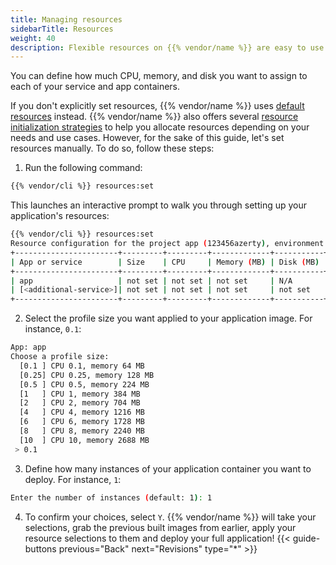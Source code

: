 ```yaml
---
title: Managing resources
sidebarTitle: Resources
weight: 40
description: Flexible resources on {{% vendor/name %}} are easy to use. Find all you need to know about resources allocation there.
---
```


You can define how much CPU, memory, and disk you want to assign to each of your service and app containers.

If you don't explicitly set resources, {{% vendor/name %}} uses [default resources](/manage-resources/resource-init.md) instead.
{{% vendor/name %}} also offers several [resource initialization strategies](/manage-resources/resource-init.md) to help you allocate resources depending on your needs and use cases.
However, for the sake of this guide, let's set resources manually.
To do so, follow these steps:

1. Run the following command:

```bash {location="Terminal"}
{{% vendor/cli %}} resources:set
```
This launches an interactive prompt to walk you through setting up your application's resources:
```bash {location="Terminal"}
{{% vendor/cli %}} resources:set
Resource configuration for the project app (123456azerty), environment main (type: production):
+-----------------------+---------+---------+-------------+-----------+-----------+
| App or service        | Size    | CPU     | Memory (MB) | Disk (MB) | Instances |
+-----------------------+---------+---------+-------------+-----------+-----------+
| app                   | not set | not set | not set     | N/A       | 1         |
| [<additional-service>]| not set | not set | not set     | not set   | 1         |
+-----------------------+---------+---------+-------------+-----------+-----------+
```

2. Select the profile size you want applied to your application image. For instance, `0.1`:

```bash {location="Terminal"}
App: app
Choose a profile size:
  [0.1 ] CPU 0.1, memory 64 MB
  [0.25] CPU 0.25, memory 128 MB
  [0.5 ] CPU 0.5, memory 224 MB
  [1   ] CPU 1, memory 384 MB
  [2   ] CPU 2, memory 704 MB
  [4   ] CPU 4, memory 1216 MB
  [6   ] CPU 6, memory 1728 MB
  [8   ] CPU 8, memory 2240 MB
  [10  ] CPU 10, memory 2688 MB
 > 0.1
```
3. Define how many instances of your application container you want to deploy. For instance, `1`:

```bash {location="Terminal"}
Enter the number of instances (default: 1): 1
```
4. To confirm your choices, select `Y`.
{{% vendor/name %}} will take your selections, grab the
previous built images from earlier, apply your resource selections to them and deploy your full application!
{{< guide-buttons previous="Back" next="Revisions" type="*" >}}

